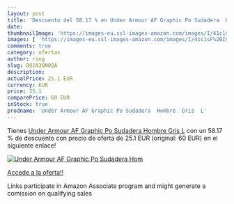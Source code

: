 ```yaml
---
layout: post
title: 'Descuento del 58.17 % en Under Armour AF Graphic Po Sudadera  Hom'
date: 
thumbnailImage: 'https://images-eu.ssl-images-amazon.com/images/I/41c1sF%2BI9sL._SL200_.jpg'
images: [ 'https://images-eu.ssl-images-amazon.com/images/I/41c1sF%2BI9sL._SL200_.jpg' ]
comments: true
category: ofertas
author: ring
slug: B01N30N0QA
description:
actualPrice: 25.1 EUR
currency: EUR
price: 25.1
comparePrice: 60 EUR
inStock: true
prodname: 'Under Armour AF Graphic Po Sudadera  Hombre  Gris  L'
---
```


Tienes [Under Armour AF Graphic Po Sudadera  Hombre  Gris  L](https://www.amazon.es/dp/B01N30N0QA/?tag=tolees-21) con un 58.17 % de descuento con precio de oferta de 25.1 EUR (original: 60 EUR) en el siguiente enlace!

[![Under Armour AF Graphic Po Sudadera  Hom](https://images-eu.ssl-images-amazon.com/images/I/41c1sF%2BI9sL._SL200_.jpg)](https://www.amazon.es/dp/B01N30N0QA/?tag=tolees-21)

[Accede a la oferta!!](https://www.amazon.es/dp/B01N30N0QA/?tag=tolees-21)

Links participate in Amazon Associate program and might generate a comission on qualifying sales


